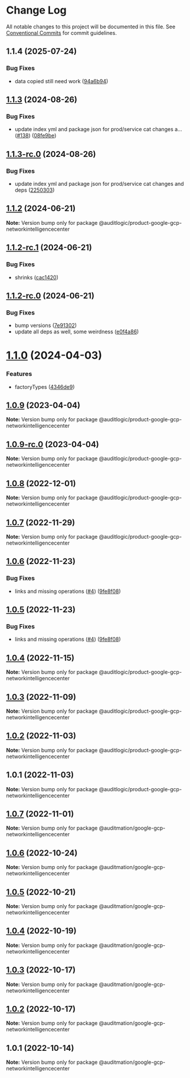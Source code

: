 # Change Log

All notable changes to this project will be documented in this file.
See [Conventional Commits](https://conventionalcommits.org) for commit guidelines.

## 1.1.4 (2025-07-24)


### Bug Fixes

* data copied still need work ([94a6b94](https://github.com/zerobias-org/product/commit/94a6b942fb0516367548599d739529536132755a))





## [1.1.3](https://github.com/auditlogic/product/compare/@auditlogic/product-google-gcp-networkintelligencecenter@1.1.2...@auditlogic/product-google-gcp-networkintelligencecenter@1.1.3) (2024-08-26)


### Bug Fixes

* update index yml and package json for prod/service cat changes a… ([#138](https://github.com/auditlogic/product/issues/138)) ([08fe9be](https://github.com/auditlogic/product/commit/08fe9beb1c8457462a19bc69caa02e6212d97e1a))





## [1.1.3-rc.0](https://github.com/auditlogic/product/compare/@auditlogic/product-google-gcp-networkintelligencecenter@1.1.2...@auditlogic/product-google-gcp-networkintelligencecenter@1.1.3-rc.0) (2024-08-26)


### Bug Fixes

* update index yml and package json for prod/service cat changes and deps ([2250303](https://github.com/auditlogic/product/commit/225030363a363608240135b7ebed386b28f01e4b))





## [1.1.2](https://github.com/auditlogic/product/compare/@auditlogic/product-google-gcp-networkintelligencecenter@1.1.2-rc.1...@auditlogic/product-google-gcp-networkintelligencecenter@1.1.2) (2024-06-21)

**Note:** Version bump only for package @auditlogic/product-google-gcp-networkintelligencecenter





## [1.1.2-rc.1](https://github.com/auditlogic/product/compare/@auditlogic/product-google-gcp-networkintelligencecenter@1.1.2-rc.0...@auditlogic/product-google-gcp-networkintelligencecenter@1.1.2-rc.1) (2024-06-21)


### Bug Fixes

* shrinks ([cac1420](https://github.com/auditlogic/product/commit/cac14200fefcd8183ab69fe89a47bd3f70f563e9))





## [1.1.2-rc.0](https://github.com/auditlogic/product/compare/@auditlogic/product-google-gcp-networkintelligencecenter@1.1.0...@auditlogic/product-google-gcp-networkintelligencecenter@1.1.2-rc.0) (2024-06-21)


### Bug Fixes

* bump versions ([7e91302](https://github.com/auditlogic/product/commit/7e913023b8b312150ed7762c32fbbe616be71de5))
* update all deps as well, some weirdness ([e0f4a86](https://github.com/auditlogic/product/commit/e0f4a864714e2d3de6bbf3da014d5312fe53be2f))





# [1.1.0](https://github.com/auditlogic/product/compare/@auditlogic/product-google-gcp-networkintelligencecenter@1.0.9...@auditlogic/product-google-gcp-networkintelligencecenter@1.1.0) (2024-04-03)


### Features

* factoryTypes ([4346de9](https://github.com/auditlogic/product/commit/4346de92693aee892fccf725338ffc7b80ab182b))





## [1.0.9](https://github.com/auditlogic/product/compare/@auditlogic/product-google-gcp-networkintelligencecenter@1.0.8...@auditlogic/product-google-gcp-networkintelligencecenter@1.0.9) (2023-04-04)

**Note:** Version bump only for package @auditlogic/product-google-gcp-networkintelligencecenter





## [1.0.9-rc.0](https://github.com/auditlogic/product/compare/@auditlogic/product-google-gcp-networkintelligencecenter@1.0.8...@auditlogic/product-google-gcp-networkintelligencecenter@1.0.9-rc.0) (2023-04-04)

**Note:** Version bump only for package @auditlogic/product-google-gcp-networkintelligencecenter





## [1.0.8](https://github.com/auditlogic/product/compare/@auditlogic/product-google-gcp-networkintelligencecenter@1.0.7...@auditlogic/product-google-gcp-networkintelligencecenter@1.0.8) (2022-12-01)

**Note:** Version bump only for package @auditlogic/product-google-gcp-networkintelligencecenter





## [1.0.7](https://github.com/auditlogic/product/compare/@auditlogic/product-google-gcp-networkintelligencecenter@1.0.6...@auditlogic/product-google-gcp-networkintelligencecenter@1.0.7) (2022-11-29)

**Note:** Version bump only for package @auditlogic/product-google-gcp-networkintelligencecenter





## [1.0.6](https://github.com/auditlogic/product/compare/@auditlogic/product-google-gcp-networkintelligencecenter@1.0.4...@auditlogic/product-google-gcp-networkintelligencecenter@1.0.6) (2022-11-23)


### Bug Fixes

* links and missing operations ([#4](https://github.com/auditlogic/product/issues/4)) ([9fe8f08](https://github.com/auditlogic/product/commit/9fe8f08fe7c57fdb79f991ac35bd6ac2e7dcad38))





## [1.0.5](https://github.com/auditlogic/product/compare/@auditlogic/product-google-gcp-networkintelligencecenter@1.0.4...@auditlogic/product-google-gcp-networkintelligencecenter@1.0.5) (2022-11-23)


### Bug Fixes

* links and missing operations ([#4](https://github.com/auditlogic/product/issues/4)) ([9fe8f08](https://github.com/auditlogic/product/commit/9fe8f08fe7c57fdb79f991ac35bd6ac2e7dcad38))





## [1.0.4](https://github.com/auditlogic/product/compare/@auditlogic/product-google-gcp-networkintelligencecenter@1.0.3...@auditlogic/product-google-gcp-networkintelligencecenter@1.0.4) (2022-11-15)

**Note:** Version bump only for package @auditlogic/product-google-gcp-networkintelligencecenter





## [1.0.3](https://github.com/auditlogic/product/compare/@auditlogic/product-google-gcp-networkintelligencecenter@1.0.2...@auditlogic/product-google-gcp-networkintelligencecenter@1.0.3) (2022-11-09)

**Note:** Version bump only for package @auditlogic/product-google-gcp-networkintelligencecenter





## [1.0.2](https://github.com/auditlogic/product/compare/@auditlogic/product-google-gcp-networkintelligencecenter@1.0.1...@auditlogic/product-google-gcp-networkintelligencecenter@1.0.2) (2022-11-03)

**Note:** Version bump only for package @auditlogic/product-google-gcp-networkintelligencecenter





## 1.0.1 (2022-11-03)

**Note:** Version bump only for package @auditlogic/product-google-gcp-networkintelligencecenter





## [1.0.7](https://github.com/auditmation/store-content/compare/@auditmation/google-gcp-networkintelligencecenter@1.0.6...@auditmation/google-gcp-networkintelligencecenter@1.0.7) (2022-11-01)

**Note:** Version bump only for package @auditmation/google-gcp-networkintelligencecenter





## [1.0.6](https://github.com/auditmation/store-content/compare/@auditmation/google-gcp-networkintelligencecenter@1.0.5...@auditmation/google-gcp-networkintelligencecenter@1.0.6) (2022-10-24)

**Note:** Version bump only for package @auditmation/google-gcp-networkintelligencecenter





## [1.0.5](https://github.com/auditmation/store-content/compare/@auditmation/google-gcp-networkintelligencecenter@1.0.4...@auditmation/google-gcp-networkintelligencecenter@1.0.5) (2022-10-21)

**Note:** Version bump only for package @auditmation/google-gcp-networkintelligencecenter





## [1.0.4](https://github.com/auditmation/store-content/compare/@auditmation/google-gcp-networkintelligencecenter@1.0.3...@auditmation/google-gcp-networkintelligencecenter@1.0.4) (2022-10-19)

**Note:** Version bump only for package @auditmation/google-gcp-networkintelligencecenter





## [1.0.3](https://github.com/auditmation/store-content/compare/@auditmation/google-gcp-networkintelligencecenter@1.0.2...@auditmation/google-gcp-networkintelligencecenter@1.0.3) (2022-10-17)

**Note:** Version bump only for package @auditmation/google-gcp-networkintelligencecenter





## [1.0.2](https://github.com/auditmation/store-content/compare/@auditmation/google-gcp-networkintelligencecenter@1.0.1...@auditmation/google-gcp-networkintelligencecenter@1.0.2) (2022-10-17)

**Note:** Version bump only for package @auditmation/google-gcp-networkintelligencecenter





## 1.0.1 (2022-10-14)

**Note:** Version bump only for package @auditmation/google-gcp-networkintelligencecenter
